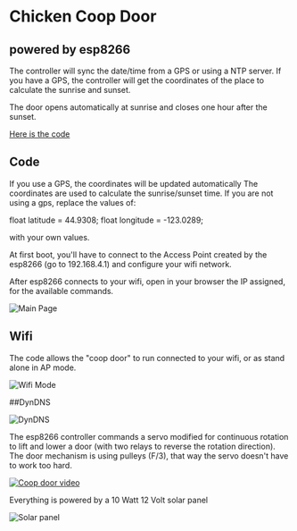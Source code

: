 # Chicken Coop Door 
## powered by esp8266

The controller will sync the date/time from a GPS or using a NTP server. If you have a GPS, the controller will get the coordinates of the place to calculate the sunrise and sunset.

The door opens automatically at sunrise and closes one hour after the sunset. 

[Here is the code](https://github.com/e1ioan/esp8266-chicken-coop/blob/master/chicken-coop.ino)


## Code 

If you use a GPS, the coordinates will be updated automatically The coordinates are used to calculate the sunrise/sunset time. If you are not using a gps, replace the values of: 

float latitude = 44.9308;
float longitude = -123.0289;

with your own values. 

At first boot, you'll have to connect to the Access Point created by the esp8266 (go to 192.168.4.1) and configure your wifi network.

After esp8266 connects to your wifi, open in your browser the IP assigned, for the available commands.

![Main Page](http://i.imgur.com/6RE3KER.jpg)

## Wifi 

The code allows the "coop door" to run connected to your wifi, or as stand alone in AP mode.

![Wifi Mode](http://i.imgur.com/mbSJfk7.jpg)

##DynDNS

![DynDNS](http://i.imgur.com/iMRAzJt.jpg)

The esp8266 controller commands a servo modified for continuous rotation to lift and lower a door (with two relays to reverse the rotation direction). The door mechanism is using pulleys (F/3), that way the servo doesn't have to work too hard.

[![Coop door video](https://img.youtube.com/vi/U9hd2GVmE3A/0.jpg)](https://www.youtube.com/watch?v=U9hd2GVmE3A)

Everything is powered by a 10 Watt 12 Volt solar panel

![Solar panel](http://i.imgur.com/OjkDhTW.jpg)



